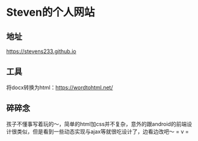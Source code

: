 # Steven的个人网站

## 地址
https://stevens233.github.io

## 工具
将docx转换为html：https://wordtohtml.net/

## 碎碎念
孩子不懂事写着玩的～，简单的html加css并不复杂，意外的跟android的前端设计很类似，但是看到一些动态实现与ajax等就很吃设计了，边看边改吧～ = v =